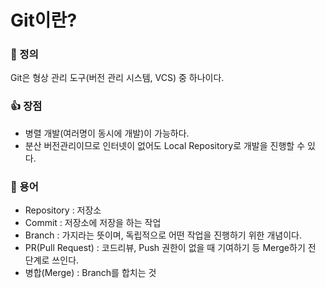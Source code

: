 # Git이란?

### 📌 정의

Git은 형상 관리 도구(버전 관리 시스템, VCS) 중 하나이다.

### 👍 장점

- 병렬 개발(여러명이 동시에 개발)이 가능하다.
- 분산 버전관리이므로 인터넷이 없어도 Local Repository로 개발을 진행할 수 있다.

### 📑 용어

- Repository : 저장소
- Commit : 저장소에 저장을 하는 작업
- Branch : 가지라는 뜻이며, 독립적으로 어떤 작업을 진행하기 위한 개념이다.
- PR(Pull Request) : 코드리뷰, Push 권한이 없을 때 기여하기 등 Merge하기 전 단계로 쓰인다.
- 병합(Merge) : Branch를 합치는 것